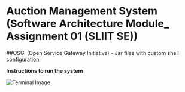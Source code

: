 # Auction Management System (Software Architecture Module_ Assignment 01 (SLIIT SE))
##OSGi (Open Service Gateway Initiative) - Jar files with custom shell configuration

**Instructions to run the system**

![Terminal Image](https://github.com/user-attachments/assets/b2dd648d-a227-40a2-be88-c24ab8bc68d7)
